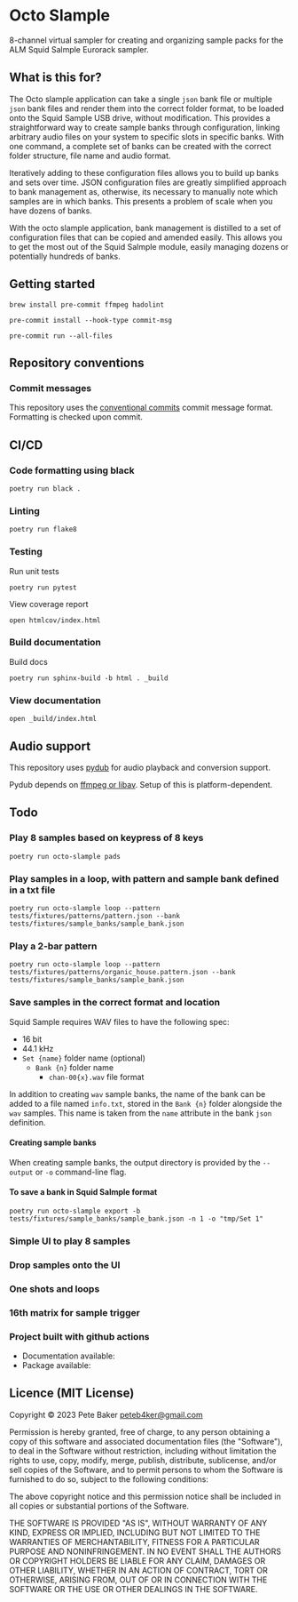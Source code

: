# Octo Slample

8-channel virtual sampler for creating and organizing sample packs for the
ALM Squid Salmple Eurorack sampler.

## What is this for?

The Octo slample application can take a single `json` bank file or multiple `json` bank
files and render them into the correct folder format, to be loaded onto the Squid Sample
USB drive, without modification.  This provides a straightforward way to create sample
banks through configuration, linking arbitrary audio files on your system to specific
slots in specific banks.   With one command, a complete set of banks can be created
with the correct folder structure, file name and audio format.

Iteratively adding to these configuration files allows you to build up banks and sets
over time.  JSON configuration files are greatly simplified approach to bank management
as, otherwise, its necessary to manually note which samples are in which banks. This
presents a problem of scale when you have dozens of banks.

With the octo slample application, bank management is distilled to a set of configuration
files that can be copied and amended easily.  This allows you to get the most out
of the Squid Salmple module, easily managing dozens or potentially hundreds of banks.

## Getting started

```shell
brew install pre-commit ffmpeg hadolint
```

```shell
pre-commit install --hook-type commit-msg
```

```shell
pre-commit run --all-files
```

## Repository conventions

### Commit messages

This repository uses the [conventional commits](https://www.conventionalcommits.org/en/v1.0.0/) commit message format.  Formatting is checked upon commit.

## CI/CD

### Code formatting using black

```shell
poetry run black .
```

### Linting

```shell
poetry run flake8
```

### Testing

Run unit tests

```shell
poetry run pytest
```

View coverage report

```shell
open htmlcov/index.html
```

### Build documentation

Build docs

```shell
poetry run sphinx-build -b html . _build
```

### View documentation

```shell
open _build/index.html
```

## Audio support

This repository uses [pydub](https://github.com/jiaaro/pydub) for audio playback and
conversion support.

Pydub depends on [ffmpeg or libav](https://github.com/jiaaro/pydub#getting-ffmpeg-set-up).
Setup of this is platform-dependent.

## Todo

### Play 8 samples based on keypress of 8 keys

```shell
poetry run octo-slample pads
```

### Play samples in a loop, with pattern and sample bank defined in a txt file

```shell
poetry run octo-slample loop --pattern tests/fixtures/patterns/pattern.json --bank tests/fixtures/sample_banks/sample_bank.json
```

### Play a 2-bar pattern

```shell
poetry run octo-slample loop --pattern tests/fixtures/patterns/organic_house.pattern.json --bank tests/fixtures/sample_banks/sample_bank.json
```

### Save samples in the correct format and location

Squid Sample requires WAV files to have the following spec:

- 16 bit
- 44.1 kHz
- `Set {name}` folder name (optional)
   -  `Bank {n}` folder name
       -  `chan-00{x}.wav` file format

In addition to creating `wav` sample banks, the name of the bank can be added to a file
named `info.txt`, stored in the `Bank {n}` folder alongside the `wav` samples.  This
name is taken from the `name` attribute in the bank `json` definition.

#### Creating sample banks

When creating sample banks, the output directory is provided by the `--output`
or `-o` command-line flag.

#### To save a bank in Squid Salmple format

```shell
poetry run octo-slample export -b tests/fixtures/sample_banks/sample_bank.json -n 1 -o "tmp/Set 1"
```

### Simple UI to play 8 samples

### Drop samples onto the UI

### One shots and loops

### 16th matrix for sample trigger

### Project built with github actions

- Documentation available:
- Package available:

## Licence (MIT License)

Copyright © 2023 Pete Baker <peteb4ker@gmail.com>

Permission is hereby granted, free of charge, to any person obtaining a copy of this software and associated documentation files (the "Software"), to deal in the Software without restriction, including without limitation the rights to use, copy, modify, merge, publish, distribute, sublicense, and/or sell copies of the Software, and to permit persons to whom the Software is furnished to do so, subject to the following conditions:

The above copyright notice and this permission notice shall be included in all copies or substantial portions of the Software.

THE SOFTWARE IS PROVIDED "AS IS", WITHOUT WARRANTY OF ANY KIND, EXPRESS OR IMPLIED, INCLUDING BUT NOT LIMITED TO THE WARRANTIES OF MERCHANTABILITY, FITNESS FOR A PARTICULAR PURPOSE AND NONINFRINGEMENT. IN NO EVENT SHALL THE AUTHORS OR COPYRIGHT HOLDERS BE LIABLE FOR ANY CLAIM, DAMAGES OR OTHER LIABILITY, WHETHER IN AN ACTION OF CONTRACT, TORT OR OTHERWISE, ARISING FROM, OUT OF OR IN CONNECTION WITH THE SOFTWARE OR THE USE OR OTHER DEALINGS IN THE SOFTWARE.
